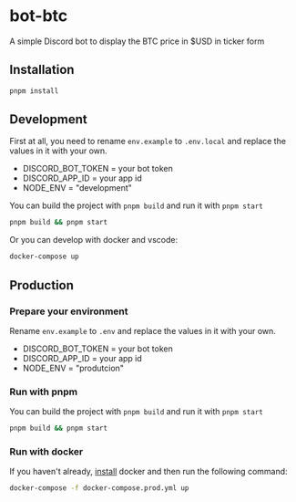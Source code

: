 # bot-btc

A simple Discord bot to display the BTC price in $USD in ticker form

## Installation

```bash
pnpm install
```

## Development

First at all, you need to rename `env.example` to `.env.local` and replace the values in it with your own.

- DISCORD_BOT_TOKEN = your bot token
- DISCORD_APP_ID = your app id
- NODE_ENV = "development"

You can build the project with `pnpm build` and run it with `pnpm start`

```bash
pnpm build && pnpm start
```

Or you can develop with docker and vscode:

```bash
docker-compose up
```

## Production

### Prepare your environment

Rename `env.example` to `.env` and replace the values in it with your own.

- DISCORD_BOT_TOKEN = your bot token
- DISCORD_APP_ID = your app id
- NODE_ENV = "produtcion"

### Run with pnpm

You can build the project with `pnpm build` and run it with `pnpm start`

```bash
pnpm build && pnpm start
```

### Run with docker

If you haven't already, [install](https://docs.docker.com/compose/install/) docker and then run the following command:

```bash
docker-compose -f docker-compose.prod.yml up
```
